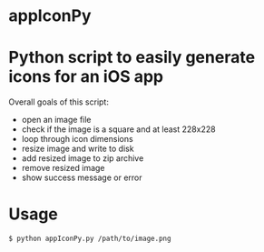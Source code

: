 # appIconPy
# Python script to easily generate icons for an iOS app

Overall goals of this script:

 * open an image file
 * check if the image is a square and at least 228x228
 * loop through icon dimensions
 * resize image and write to disk
 * add resized image to zip archive
 * remove resized image
 * show success message or error

# Usage
```sh
$ python appIconPy.py /path/to/image.png
```

